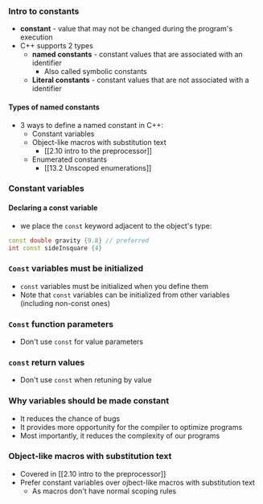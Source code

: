 ### Intro to constants
- **constant** - value that may not be changed during the program's execution
- C++ supports 2 types
	- **named constants** - constant values that are associated with an identifier
		- Also called symbolic constants
	- **Literal constants** - constant values that are not associated with a identifier
#### Types of named constants
- 3 ways to define a named constant in C++:
	- Constant variables
	- Object-like macros with substitution text
		- [[2.10 intro to the preprocessor]]
	- Enumerated constants
		- [[13.2 Unscoped enumerations]]
### Constant variables
#### Declaring a const variable
- we place the `const` keyword adjacent to the object's type:
``` cpp
const double gravity {9.8} // preferred
int const sideInsquare {4} 
```

### `Const` variables must be initialized
- `const` variables must be initialized when you define them
- Note that `const` variables can be initialized from other variables (including non-const ones)
###  `Const` function parameters
- Don't use `const` for value parameters
### `const` return values
- Don't use `const` when retuning by value
### Why variables should be made constant
- It reduces the chance of bugs
- It provides more opportunity for the compiler to optimize programs
- Most importantly, it reduces the complexity of our programs
### Object-like macros with substitution text
- Covered in [[2.10 intro to the preprocessor]]
- Prefer constant variables over ojbect-like macros with substitution text
	- As macros don't have normal scoping rules
